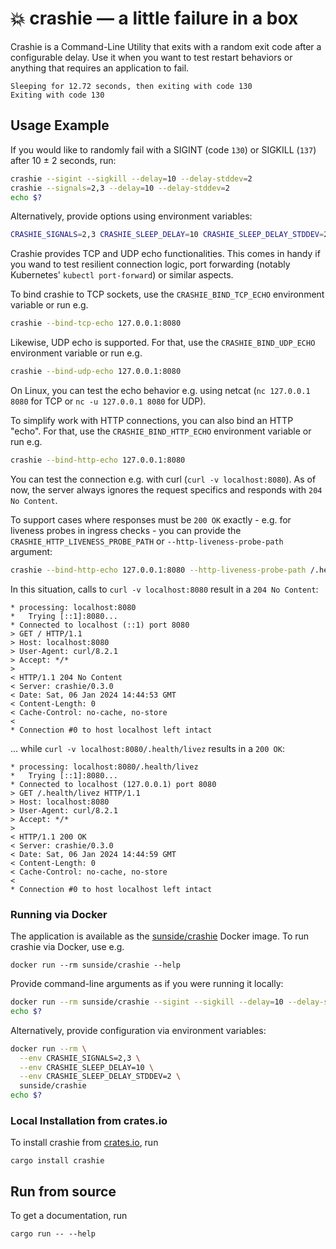 # 💥 crashie — a little failure in a box

Crashie is a Command-Line Utility that exits with a random exit code after a configurable delay. Use it when you
want to test restart behaviors or anything that requires an application to fail.

```plain
Sleeping for 12.72 seconds, then exiting with code 130
Exiting with code 130
```

## Usage Example

If you would like to randomly fail with a SIGINT (code `130`) or SIGKILL (`137`) after 10 ± 2 seconds, run:

```bash
crashie --sigint --sigkill --delay=10 --delay-stddev=2
crashie --signals=2,3 --delay=10 --delay-stddev=2
echo $?
```

Alternatively, provide options using environment variables:

```bash
CRASHIE_SIGNALS=2,3 CRASHIE_SLEEP_DELAY=10 CRASHIE_SLEEP_DELAY_STDDEV=2 crashie
```

Crashie provides TCP and UDP echo functionalities. This comes in handy if you wand to test resilient connection
logic, port forwarding (notably Kubernetes' `kubectl port-forward`) or similar aspects.

To bind crashie to TCP sockets, use the `CRASHIE_BIND_TCP_ECHO` environment variable or run e.g.

```bash
crashie --bind-tcp-echo 127.0.0.1:8080
```

Likewise, UDP echo is supported. For that, use the `CRASHIE_BIND_UDP_ECHO` environment variable or run e.g.

```bash
crashie --bind-udp-echo 127.0.0.1:8080
```

On Linux, you can test the echo behavior e.g. using netcat (`nc 127.0.0.1 8080` for TCP or `nc -u 127.0.0.1 8080` for UDP).

To simplify work with HTTP connections, you can also bind an HTTP "echo". For that, use the `CRASHIE_BIND_HTTP_ECHO`
environment variable or run e.g.

```bash
crashie --bind-http-echo 127.0.0.1:8080
```

You can test the connection e.g. with curl (`curl -v localhost:8080`). As of now, the server always ignores the request
specifics and responds with `204 No Content`.

To support cases where responses must be `200 OK` exactly - e.g. for liveness probes in ingress checks - you
can provide the `CRASHIE_HTTP_LIVENESS_PROBE_PATH` or `--http-liveness-probe-path` argument:

```bash
crashie --bind-http-echo 127.0.0.1:8080 --http-liveness-probe-path /.health/livez
```

In this situation, calls to `curl -v localhost:8080` result in a `204 No Content`:

```
* processing: localhost:8080
*   Trying [::1]:8080...
* Connected to localhost (::1) port 8080
> GET / HTTP/1.1
> Host: localhost:8080
> User-Agent: curl/8.2.1
> Accept: */*
>
< HTTP/1.1 204 No Content
< Server: crashie/0.3.0
< Date: Sat, 06 Jan 2024 14:44:53 GMT
< Content-Length: 0
< Cache-Control: no-cache, no-store
<
* Connection #0 to host localhost left intact
```

... while `curl -v localhost:8080/.health/livez` results in a `200 OK`:

```
* processing: localhost:8080/.health/livez
*   Trying [::1]:8080...
* Connected to localhost (127.0.0.1) port 8080
> GET /.health/livez HTTP/1.1
> Host: localhost:8080
> User-Agent: curl/8.2.1
> Accept: */*
>
< HTTP/1.1 200 OK
< Server: crashie/0.3.0
< Date: Sat, 06 Jan 2024 14:44:59 GMT
< Content-Length: 0
< Cache-Control: no-cache, no-store
<
* Connection #0 to host localhost left intact
```

### Running via Docker

The application is available as the [sunside/crashie](https://hub.docker.com/r/sunside/crashie) Docker image.
To run crashie via Docker, use e.g.

```shell
docker run --rm sunside/crashie --help
```

Provide command-line arguments as if you were running it locally:

```bash
docker run --rm sunside/crashie --sigint --sigkill --delay=10 --delay-stddev=2
echo $?
```

Alternatively, provide configuration via environment variables:

```bash
docker run --rm \
  --env CRASHIE_SIGNALS=2,3 \
  --env CRASHIE_SLEEP_DELAY=10 \
  --env CRASHIE_SLEEP_DELAY_STDDEV=2 \
  sunside/crashie
echo $?
```

### Local Installation from crates.io

To install crashie from [crates.io](https://crates.io/crates/crashie), run

```shell
cargo install crashie
```

## Run from source

To get a documentation, run

```shell
cargo run -- --help
```
